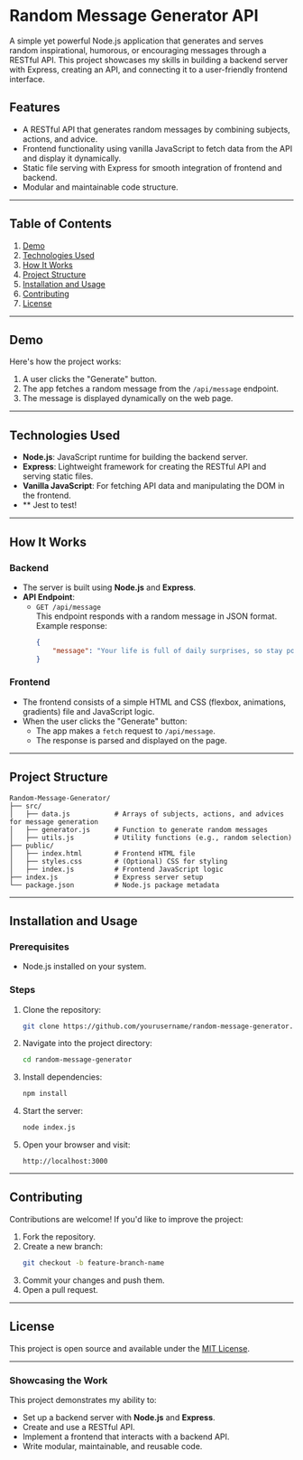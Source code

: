 # **Random Message Generator API**

A simple yet powerful Node.js application that generates and serves random inspirational, humorous, or encouraging messages through a RESTful API. This project showcases my skills in building a backend server with Express, creating an API, and connecting it to a user-friendly frontend interface.

## **Features**
- A RESTful API that generates random messages by combining subjects, actions, and advice.
- Frontend functionality using vanilla JavaScript to fetch data from the API and display it dynamically.
- Static file serving with Express for smooth integration of frontend and backend.
- Modular and maintainable code structure.

---

## **Table of Contents**
1. [Demo](#demo)
2. [Technologies Used](#technologies-used)
3. [How It Works](#how-it-works)
4. [Project Structure](#project-structure)
5. [Installation and Usage](#installation-and-usage)
6. [Contributing](#contributing)
7. [License](#license)

---

## **Demo**
Here's how the project works:
1. A user clicks the "Generate" button.
2. The app fetches a random message from the `/api/message` endpoint.
3. The message is displayed dynamically on the web page.

---

## **Technologies Used**
- **Node.js**: JavaScript runtime for building the backend server.
- **Express**: Lightweight framework for creating the RESTful API and serving static files.
- **Vanilla JavaScript**: For fetching API data and manipulating the DOM in the frontend.
- ** Jest to test!

---

## **How It Works**

### **Backend**
- The server is built using **Node.js** and **Express**.
- **API Endpoint**:  
  - `GET /api/message`  
    This endpoint responds with a random message in JSON format.  
    Example response:  
    ```json
    {
        "message": "Your life is full of daily surprises, so stay positive."
    }
    ```

### **Frontend**
- The frontend consists of a simple HTML and CSS (flexbox, animations, gradients) file and JavaScript logic.
- When the user clicks the "Generate" button:
  - The app makes a `fetch` request to `/api/message`.
  - The response is parsed and displayed on the page.

---

## **Project Structure**
```
Random-Message-Generator/
├── src/
│   ├── data.js           # Arrays of subjects, actions, and advices for message generation
│   ├── generator.js      # Function to generate random messages
│   ├── utils.js          # Utility functions (e.g., random selection)
├── public/
│   ├── index.html        # Frontend HTML file
│   ├── styles.css        # (Optional) CSS for styling
│   ├── index.js          # Frontend JavaScript logic
├── index.js              # Express server setup
└── package.json          # Node.js package metadata
```

---

## **Installation and Usage**

### **Prerequisites**
- Node.js installed on your system.

### **Steps**
1. Clone the repository:
   ```bash
   git clone https://github.com/yourusername/random-message-generator.git
   ```
2. Navigate into the project directory:
   ```bash
   cd random-message-generator
   ```
3. Install dependencies:
   ```bash
   npm install
   ```
4. Start the server:
   ```bash
   node index.js
   ```
5. Open your browser and visit:
   ```
   http://localhost:3000
   ```

---

## **Contributing**
Contributions are welcome! If you'd like to improve the project:
1. Fork the repository.
2. Create a new branch:
   ```bash
   git checkout -b feature-branch-name
   ```
3. Commit your changes and push them.
4. Open a pull request.

---

## **License**
This project is open source and available under the [MIT License](LICENSE).

---

### **Showcasing the Work**
This project demonstrates my ability to:
- Set up a backend server with **Node.js** and **Express**.
- Create and use a RESTful API.
- Implement a frontend that interacts with a backend API.
- Write modular, maintainable, and reusable code.

